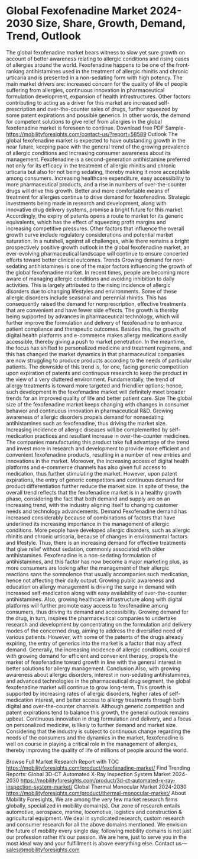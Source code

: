# Global Fexofenadine Market 2024-2030 Size, Share, Growth, Demand, Trend, Outlook
The global fexofenadine market bears witness to slow yet sure growth on account of better awareness relating to allergic conditions and rising cases of allergies around the world. Fexofenadine happens to be one of the front-ranking antihistamines used in the treatment of allergic rhinitis and chronic urticaria and is presented in a non-sedating form with high potency. The main market drivers are: increased concern for the quality of life of people suffering from allergies, continuous innovation in pharmaceutical formulation development, expansion of health infrastructures. Other factors contributing to acting as a driver for this market are increased self-prescription and over-the-counter sales of drugs, further squeezed by some patent expirations and possible generics. In other words, the demand for competent solutions to give relief from allergies in the global fexofenadine market is foreseen to continue.
Download free PDF Sample- https://mobilityforesights.com/contact-us/?report=58589
Outlook
The global fexofenadine market is expected to have outstanding growth in the near future, keeping pace with the general trend of the growing prevalence of allergic conditions and increasing consumer awareness about its management. Fexofenadine is a second-generation antihistamine preferred not only for its efficacy in the treatment of allergic rhinitis and chronic urticaria but also for not being sedating, thereby making it more acceptable among consumers. Increasing healthcare expenditure, easy accessibility to more pharmaceutical products, and a rise in numbers of over-the-counter drugs will drive this growth. Better and more comfortable means of treatment for allergies continue to drive demand for fexofenadine. Strategic investments being made in research and development, along with innovative drug delivery systems, promise a bright future for this market. Accordingly, the expiry of patents opens a route to market for its generic equivalents, which has the effect of squeezing profit margins and increasing competitive pressures. Other factors that influence the overall growth curve include regulatory considerations and potential market saturation. In a nutshell, against all challenges, while there remains a bright prospectively positive growth outlook in the global fexofenadine market, an ever-evolving pharmaceutical landscape will continue to ensure concerted efforts toward better clinical outcomes.
Trends
Growing demand for non-sedating antihistamines is one of the major factors influencing the growth of the global fexofenadine market. In recent times, people are becoming more aware of managing allergic conditions and avoiding inhibition to daily activities. This is largely attributed to the rising incidence of allergic disorders due to changing lifestyles and environments. Some of these allergic disorders include seasonal and perennial rhinitis. This has consequently raised the demand for nonprescription, effective treatments that are convenient and have fewer side effects. The growth is thereby being supported by advances in pharmaceutical technology, which will further improve the formulation and delivery of fexofenadine to enhance patient compliance and therapeutic outcomes. Besides this, the growth of digital health platforms and e-commerce makes allergy medications easily accessible, thereby giving a push to market penetration. In the meantime, the focus has shifted to personalized medicine and treatment regimens, and this has changed the market dynamics in that pharmaceutical companies are now struggling to produce products according to the needs of particular patients. The downside of this trend is, for one, facing generic competition upon expiration of patents and continuous research to keep the product in the view of a very cluttered environment. Fundamentally, the trend of allergy treatments is toward more targeted and friendlier options; hence, such development in the fexofenadine market will definitely meet broader trends for an improved quality of life and better patient care.
Size
The global size of the fexofenadine market keeps changing with changes in consumer behavior and continuous innovation in pharmaceutical R&D. Growing awareness of allergic disorders propels demand for nonsedating antihistamines such as fexofenadine, thus driving the market size. Increasing incidence of allergic diseases will be complemented by self-medication practices and resultant increase in over-the-counter medicines. The companies manufacturing this product take full advantage of the trend and invest more in research and development to provide more efficient and convenient fexofenadine products, resulting in a number of new entries and innovations in the market. Moreover, the increasing access of digital health platforms and e-commerce channels has also given full access to medication, thus further stimulating the market. However, upon patent expirations, the entry of generic competitors and continuous demand for product differentiation further reduce the market size. In spite of these, the overall trend reflects that the fexofenadine market is in a healthy growth phase, considering the fact that both demand and supply are on an increasing trend, with the industry aligning itself to changing customer needs and technology advancements.
Demand
Fexofenadine demand has increased considerably because of combinations of factors that have underlined its increasing importance in the management of allergic conditions. More people have developed allergic disorders, such as allergic rhinitis and chronic urticaria, because of changes in environmental factors and lifestyle. Thus, there is an increasing demand for effective treatments that give relief without sedation, commonly associated with older antihistamines. Fexofenadine is a non-sedating formulation of antihistamines, and this factor has now become a major marketing plus, as more consumers are looking after the management of their allergic reactions sans the somnolence that usually accompanies such medication, hence not affecting their daily output. Growing public awareness and education on allergy management is driving the surge in demand with increased self-medication along with easy availability of over-the-counter antihistamines. Also, growing healthcare infrastructure along with digital platforms will further promote easy access to fexofenadine among consumers, thus driving its demand and accessibility. Growing demand for the drug, in turn, inspires the pharmaceutical companies to undertake research and development by concentrating on the formulation and delivery modes of the concerned drug, aiming to address the diversified need of various patients. However, with some of the patents of the drugs already expiring, the entry of generics into the market is a factor that may affect demand. Generally, the increasing incidence of allergic conditions, coupled with growing demand for efficient and convenient therapy, propels the market of fexofenadine toward growth in line with the general interest in better solutions for allergy management.
Conclusion
Also, with growing awareness about allergic disorders, interest in non-sedating antihistamines, and advanced technologies in the pharmaceutical drug segment, the global fexofenadine market will continue to grow long-term. This growth is supported by increasing rates of allergic disorders, higher rates of self-medication interest, and better access to allergy treatments through both digital and over-the-counter channels. Although generic competition and patent expirations tend to balance this growth, the general outlook remains upbeat. Continuous innovation in drug formulation and delivery, and a focus on personalized medicine, is likely to further demand and market size. Considering that the industry is subject to continuous change regarding the needs of the consumers and the dynamics in the market, fexofenadine is well on course in playing a critical role in the management of allergies, thereby improving the quality of life of millions of people around the world.

Browse Full Market Research Report with TOC  https://mobilityforesights.com/product/fexofenadine-market/
Find Trending Reports:
Global 3D-CT Automated X-Ray Inspection System Market 2024-2030
https://mobilityforesights.com/product/3d-ct-automated-x-ray-inspection-system-market/
Global Thermal Monocular Market 2024-2030
https://mobilityforesights.com/product/thermal-monocular-market/
About Mobility Foresights,
We are among the very few market research firms globally, specialized in mobility domain(s). Our zone of research entails automotive, aerospace, marine, locomotive, logistics and construction & agricultural equipment. We deal in syndicated research, custom research and consumer research for all the above domains mentioned.
We envision the future of mobility every single day, following mobility domains is not just our profession rather it’s our passion. We are here, just to serve you in the most ideal way and your fulfillment is above everything else. Contact us — sales@mobilityforesights.com

